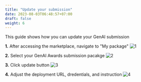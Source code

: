 ```yaml
---
title: "Update your submission"
date: 2023-08-03T06:48:57+07:00
draft: false
weight: 6
---
```


This guide shows how you can update your GenAI submission

**1.** After accessing the marketplace, navigate to "My package"
![1](https://bewebstudio.digitalauto.tech/data/projects/vW9gFVaiF33Z/GenAI%20Awards%20-%20How%20to%20update%20your%20submission/1.jpg)

**2.** Select your GenAI Awards submission pacakge
![2](https://bewebstudio.digitalauto.tech/data/projects/vW9gFVaiF33Z/GenAI%20Awards%20-%20How%20to%20update%20your%20submission/2.jpg)

**3.** Click update button
![3](https://bewebstudio.digitalauto.tech/data/projects/vW9gFVaiF33Z/GenAI%20Awards%20-%20How%20to%20update%20your%20submission/3.jpg)

**4.** Adjust the deployment URL, dredentials, and instruction
![4](https://bewebstudio.digitalauto.tech/data/projects/vW9gFVaiF33Z/GenAI%20Awards%20-%20How%20to%20update%20your%20submission/4.jpg)
